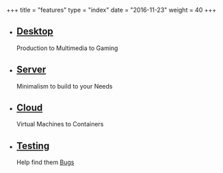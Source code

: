 +++
title = "features"
type = "index"
date = "2016-11-23"
weight = 40
+++

* ## [<span class="fa-desktop"></span>Desktop](/desktop)

    Production to Multimedia to Gaming

* ## [<span class="fa-server"></span>Server](/server)

    Minimalism to build to your Needs

* ## [<span class="fa-cloud"></span>Cloud](/cloud)

    Virtual Machines to Containers

* ## [<span class="fa-flask"></span>Testing](http://dl.sabayon.org/iso/daily/daily.html)

    Help find them [Bugs <span class="fa fa-bug"></span>](https://bugs.sabayon.org)
